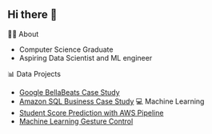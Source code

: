 ## Hi there 👋

👩‍🎓 About
- Computer Science Graduate
- Aspiring Data Scientist and ML engineer

📊 Data Projects
- [Google BellaBeats Case Study](https://github.com/paddyv1/Google-Data-Analytics-Bellabeat-Case-Study)
- [Amazon SQL Business Case Study](https://github.com/paddyv1/AmazonSQL)
💻 Machine Learning
- [Student Score Prediction with AWS Pipeline](https://github.com/paddyv1/StudentScorePrediction)
- [Machine Learning Gesture Control](https://github.com/paddyv1/MachineLearning-HandGesture)
<!--
**paddyv1/paddyv1** is a ✨ _special_ ✨ repository because its `README.md` (this file) appears on your GitHub profile.

Here are some ideas to get you started:

- 🔭 I’m currently working on ...
- 🌱 I’m currently learning ...
- 👯 I’m looking to collaborate on ...
- 🤔 I’m looking for help with ...
- 💬 Ask me about ...
- 📫 How to reach me: ...
- 😄 Pronouns: ...
- ⚡ Fun fact: ...
-->
